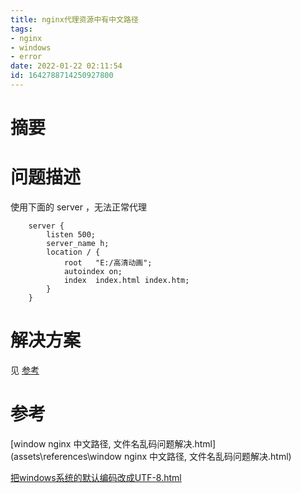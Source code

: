 ```yaml
---
title: nginx代理资源中有中文路径
tags: 
- nginx 
- windows
- error
date: 2022-01-22 02:11:54
id: 1642788714250927800
---
```

# 摘要



# 问题描述

使用下面的 server ，无法正常代理

```
    server {
        listen 500;
        server_name h;
        location / {
            root   "E:/高清动画";
            autoindex on;
            index  index.html index.htm;
        }
    }
```

# 解决方案

见 [参考](#参考) 

# 参考

 [window nginx 中文路径, 文件名乱码问题解决.html](assets\references\window nginx 中文路径, 文件名乱码问题解决.html) 

 [把windows系统的默认编码改成UTF-8.html](assets\references\把windows系统的默认编码改成UTF-8.html) 







